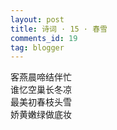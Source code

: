 ```yaml
---
layout: post
title: 诗词 · 15 · 春雪
comments_id: 19
tag: blogger
---
```

客燕晨啼结伴忙<br />
谁忆空巢长冬凉<br />
最美初春枝头雪<br />
娇黄嫩绿做底妆
​